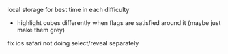 local storage for best time in each difficulty

- highlight cubes differently when flags are satisfied around it (maybe just make them grey)

fix ios safari not doing select/reveal separately
